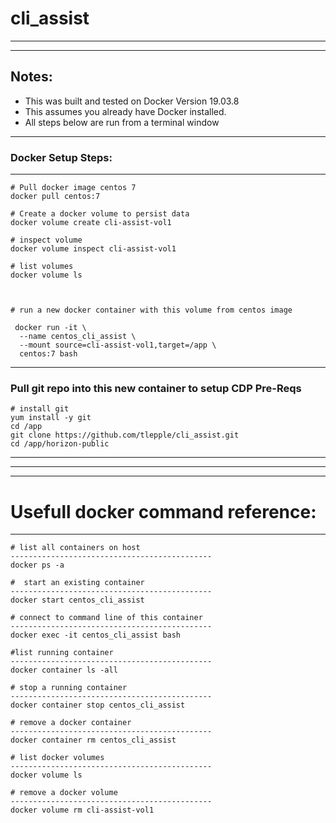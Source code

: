 # cli_assist



---

---

## Notes:
*  This was built and tested on Docker Version 19.03.8
*  This assumes you already have Docker installed.
*  All steps below are run from a terminal window

---

### Docker Setup Steps:

---

```
# Pull docker image centos 7
docker pull centos:7

# Create a docker volume to persist data
docker volume create cli-assist-vol1

# inspect volume
docker volume inspect cli-assist-vol1

# list volumes
docker volume ls



# run a new docker container with this volume from centos image

 docker run -it \
  --name centos_cli_assist \
  --mount source=cli-assist-vol1,target=/app \
  centos:7 bash

```

---

### Pull git repo into this new container to setup CDP Pre-Reqs

```
# install git 
yum install -y git
cd /app
git clone https://github.com/tlepple/cli_assist.git
cd /app/horizon-public
```

---



---
---

# Usefull docker command reference:

---

```
# list all containers on host
---------------------------------------------
docker ps -a

#  start an existing container
---------------------------------------------
docker start centos_cli_assist

# connect to command line of this container
---------------------------------------------
docker exec -it centos_cli_assist bash

#list running container
---------------------------------------------
docker container ls -all

# stop a running container
---------------------------------------------
docker container stop centos_cli_assist

# remove a docker container
---------------------------------------------
docker container rm centos_cli_assist

# list docker volumes
---------------------------------------------
docker volume ls

# remove a docker volume
---------------------------------------------
docker volume rm cli-assist-vol1


```

